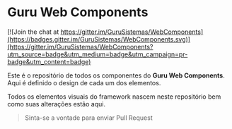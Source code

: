 # Guru Web Components

[![Join the chat at https://gitter.im/GuruSistemas/WebComponents](https://badges.gitter.im/GuruSistemas/WebComponents.svg)](https://gitter.im/GuruSistemas/WebComponents?utm_source=badge&utm_medium=badge&utm_campaign=pr-badge&utm_content=badge)


Este é o repositório de todos os componentes do **Guru  Web Components**.
Aqui é definido o design de cada um dos elementos. 

Todos os elementos visuais do framework nascem neste repositório bem como suas alterações estão aqui.

> Sinta-se a vontade para enviar Pull Request


